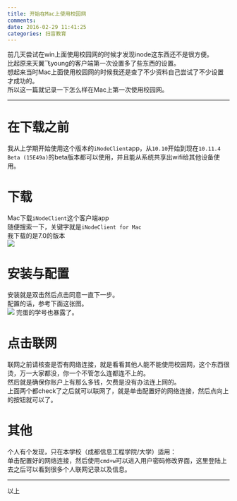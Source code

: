 ```yaml
---
title: 开始在Mac上使用校园网
comments: 
date: 2016-02-29 11:41:25
categories: 扫盲教育
---
```

前几天尝试在win上面使用校园网的时候才发现inode这东西还不是很方便。  
比起原来天翼飞young的客户端第一次设置多了些东西的设置。  
想起来当时Mac上面使用校园网的时候我还是查了不少资料自己尝试了不少设置才成功的。  
所以这一篇就记录一下怎么样在Mac上第一次使用校园网。  
***
# 在下载之前
我从上学期开始使用这个版本的`iNodeClient`app，从`10.10`开始到现在`10.11.4 Beta (15E49a)`的beta版本都可以使用，并且能从系统共享出wifi给其他设备使用。  

# 下载  
Mac下载`iNodeClient`这个客户端app  
随便搜索一下，关键字就是`iNodeClient for Mac`  
我下载的是7.0的版本  
![](//ww2.sinaimg.cn/large/a15b4afegw1f1g295ybb7j20e807xmxz)  

# 安装与配置
安装就是双击然后点击同意一直下一步。  
配置的话，参考下面这张图。  
![](//ww2.sinaimg.cn/large/a15b4afegw1f1g2fht41gj20du0g1gnd)
完蛋的学号也暴露了。    

# 点击联网  
联网之前请核查是否有网络连接，就是看看其他人能不能使用校园网，这个东西很烫，万一大家都没，你一个不管怎么连都连不上的。  
然后就是确保你账户上有那么多钱，欠费是没有办法连上网的。  
上面两个都check了之后就可以联网了，就是单击配置好的网络连接，然后点向上的按钮就可以了。  

# 其他
个人有个发现，只在本学校（成都信息工程学院/大学）适用：  
单击配置好的网络连接，然后使用`cmd+w`可以进入用户密码修改界面，这里登陆上去之后可以看到很多个人联网记录以及信息。  

*** 
以上
